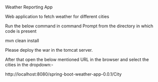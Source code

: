 Weather Reporting App

Web application to fetch weather for different cities

Run the below command in command Prompt from the directory in which code is present

mvn clean install

Please deploy the war in the tomcat server.

After that open the below mentioned URL in the browser and select the cities in the dropdown:-

http://localhost:8080/spring-boot-weather-app-0.0.1/City
